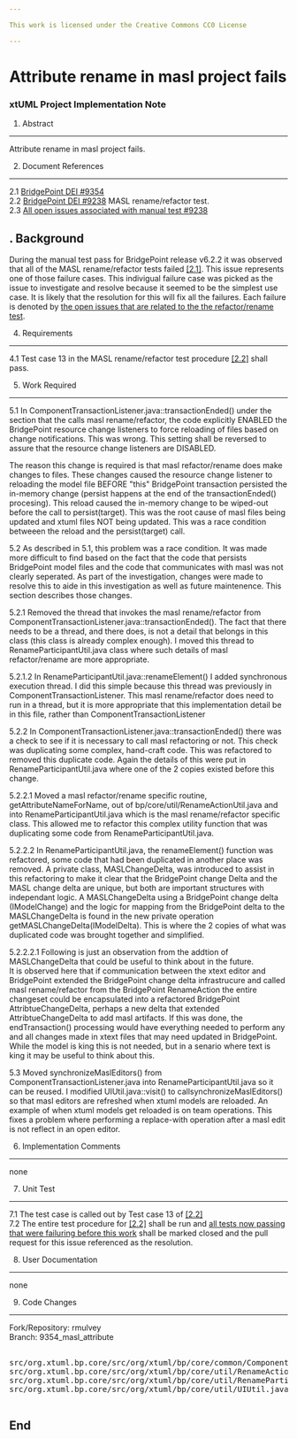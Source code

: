 ```yaml
---

This work is licensed under the Creative Commons CC0 License

---
```


# Attribute rename in masl project fails
### xtUML Project Implementation Note

1. Abstract
-----------
Attribute rename in masl project fails.

2. Document References
----------------------
<a id="2.1"></a>2.1 [BridgePoint DEI #9354](https://support.onefact.net/issues/9354)    
<a id="2.2"></a>2.2 [BridgePoint DEI #9238](https://support.onefact.net/issues/9138) MASL rename/refactor test.  
<a id="2.3"></a>2.3 [All open issues associated with manual test #9238](https://support.onefact.net/issues?utf8=%E2%9C%93&set_filter=1&f%5B%5D=status_id&op%5Bstatus_id%5D=o&f%5B%5D=relates&op%5Brelates%5D=%3D&v%5Brelates%5D%5B%5D=9138&f%5B%5D=&c%5B%5D=project&c%5B%5D=status&c%5B%5D=subject&c%5B%5D=fixed_version&c%5B%5D=due_date&group_by=&t%5B%5D=)  

. Background
-------------
During the manual test pass for BridgePoint release v6.2.2 it was observed that all 
of the MASL rename/refactor tests failed [[2.1]](#2.1). This issue represents one of those 
failure cases. This indivigual failure case was picked as the issue to investigate and 
resolve because it seemed to be the simplest use case. It is likely that the resolution 
for this will fix all the failures. Each failure is denoted by [the open issues 
that are related to the the refactor/rename test](#2.3).  

4. Requirements
---------------
4.1 Test case 13 in the MASL rename/refactor test procedure [[2.2]](#2.2) shall pass.  

5. Work Required
----------------
5.1 In ComponentTransactionListener.java::transactionEnded() under the 
section that the calls masl rename/refactor, the code explicitly 
ENABLED the BridgePoint resource change listeners to force 
reloading of files based on change notifications. This was wrong. 
This setting shall be reversed to assure that the resource change 
listeners are DISABLED.  

The reason this change is required is that masl refactor/rename does 
make changes to files. These changes caused the resource change 
listener to reloading the model file BEFORE "this" BridgePoint 
transaction persisted the in-memory change (persist happens at the 
end of the transactionEnded() procesing). This reload caused the 
in-memory change to be wiped-out before the call to persist(target). 
This was the root cause of masl files being updated and xtuml 
files NOT being updated. This was a race condition betweeen 
the reload and the persist(target) call.  

5.2 As described in 5.1, this problem was a race condition. It was 
made more difficult to find based on the fact that the code that 
persists BridgePoint model files and the code that communicates 
with masl was not clearly seperated. As part of the investigation, 
changes were made to resolve this to aide in this investigation as 
well as future maintenence. This section describes those changes.  

5.2.1 Removed the thread that invokes the masl rename/refactor from 
ComponentTransactionListener.java::transactionEnded(). The fact that there needs to be
a thread, and there does, is not a detail that belongs in this class
(this class is already complex enough). I moved this thread to 
RenameParticipantUtil.java class where such details of masl 
refactor/rename are more appropriate.  

5.2.1.2 In RenameParticipantUtil.java::renameElement() I added synchronous 
execution thread. I did this simple because this thread was previously in
ComponentTransactionListener. This masl rename/refactor does need to run
in a thread, but it is more appropriate that this implementation detail
be in this file, rather than ComponentTransactionListener

5.2.2 In ComponentTransactionListener.java::transactionEnded() there was
a check to see if it is necessary to call masl refactoring or
not. This check was duplicating some complex, hand-craft code. This was
refactored to removed this duplicate code.  Again the details of this 
were put in RenameParticipantUtil.java where one of the 2 copies existed
before this change.  

5.2.2.1  Moved a masl refactor/rename specific routine, getAttributeNameForName, 
out of bp/core/util/RenameActionUtil.java and into RenameParticipantUtil.java 
which is the masl rename/refactor specific class. This allowed me to refactor 
this complex utility function that was duplicating some code from
RenameParticipantUtil.java.

5.2.2.2  In RenameParticipantUtil.java, the renameElement() 
function was refactored, some code that had been duplicated in another 
place was removed. A private class, MASLChangeDelta, was introduced 
to assist in this refactoring to make it clear that the BridgePoint
change Delta and the MASL change delta are unique, but both are 
important structures with independant logic. A MASLChangeDelta using 
a BridgePoint change delta (IModelChange) and the logic for mapping 
from the BridgePoint delta to the MASLChangeDelta is found in the 
new private operation getMASLChangeDelta(IModelDelta). This is 
where the 2 copies of what was duplicated code was brought together 
and simplified.  

5.2.2.2.1 Following is just an observation from the addtion of MASLChangeDelta that 
could be useful to think about in the future.  
It is observed here that if communication between the xtext editor and 
BridgePoint extended the BridgePoint change delta infrastrucure and 
called masl rename/refactor from the BridgePoint RenameAction the entire
changeset could be encapsulated into a refactored BridgePoint AttribtueChangeDelta,
perhaps a new delta that extended AttribtueChangeDelta to add masl artifacts. 
If this was done, the endTransaction() processing would have everything needed
to perform any and all changes made in xtext files that may need updated in 
BridgePoint. While the model is king this is not needed, but in a senario where 
text is king it may be useful to think about this.  

5.3 Moved synchronizeMaslEditors() from ComponentTransactionListener.java into 
RenameParticipantUtil.java so it can be reused. I modified UIUtil.java::visit() 
to callsynchronizeMaslEditors() so that masl editors are refreshed when xtuml 
models are reloaded. An example of when xtuml models get reloaded is on team 
operations.  This fixes a problem where performing a replace-with operation 
after a masl edit is not reflect in an open editor.  

6. Implementation Comments
--------------------------
none  

7. Unit Test
------------
7.1 The test case is called out by Test case 13 of [[2.2]](#2.2)  
7.2 The entire test procedure for [[2.2]](#2.2) shall be run and [all 
tests now passing that were failuring before this work](#2.3) shall be marked 
closed and the pull request for this issue referenced as the resolution.  


8. User Documentation
---------------------
none  

9. Code Changes
---------------
Fork/Repository: rmulvey  
Branch: 9354_masl_attribute  

<pre>

src/org.xtuml.bp.core/src/org/xtuml/bp/core/common/ComponentTransactionListener.java
src/org.xtuml.bp.core/src/org/xtuml/bp/core/util/RenameActionUtil.java
src/org.xtuml.bp.core/src/org/xtuml/bp/core/util/RenameParticipantUtil.java
src/org.xtuml.bp.core/src/org/xtuml/bp/core/util/UIUtil.java

</pre>

End
---

